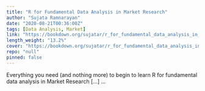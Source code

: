 ```yaml
---
title: "R for Fundamental Data Analysis in Market Research"
author: "Sujata Ramnarayan"
date: "2020-08-21T00:36:00Z"
tags: [Data Analysis, Market]
link: "https://bookdown.org/sujatar/r_for_fundamental_data_analysis_in_market_research/"
length_weight: "13.2%"
cover: "https://bookdown.org/sujatar/r_for_fundamental_data_analysis_in_market_research/Rbookcover.png"
repo: "null"
pinned: false
---
```


Everything you need (and nothing more) to begin to learn R for fundamental data analysis in Market Research [...]  ...

